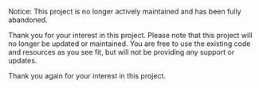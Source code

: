 Notice: This project is no longer actively maintained and has been fully abandoned.

Thank you for your interest in this project. Please note that this project will no longer be updated or maintained. You are free to use the existing code and resources as you see fit, but will not be providing any support or updates.

Thank you again for your interest in this project.
